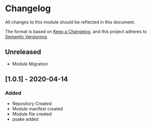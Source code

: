 # Changelog
All changes to this module should be reflected in this document.

The format is based on [Keep a Changelog](https://keepachangelog.com/en/1.0.0/),
and this project adheres to [Semantic Versioning](https://semver.org/spec/v2.0.0.html).

## Unreleased
- Module Migration

## [1.0.1] - 2020-04-14
### Added
- Repository Created
- Module manifest created
- Module file created
- psake added